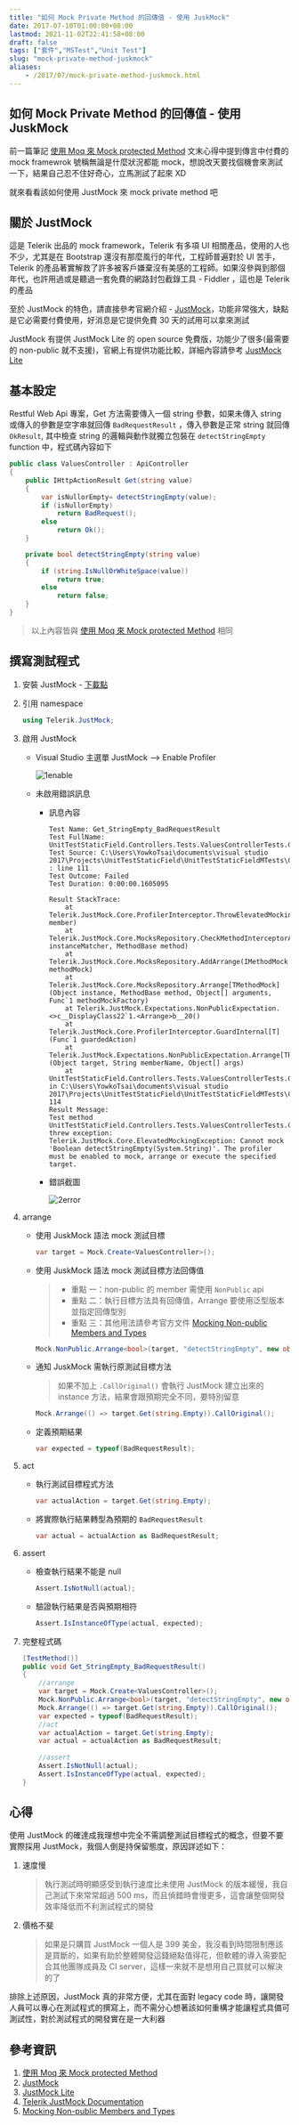 ```yaml
---
title: "如何 Mock Private Method 的回傳值 - 使用 JuskMock"
date: 2017-07-10T01:00:00+08:00
lastmod: 2021-11-02T22:41:58+08:00
draft: false
tags: ["套件","MSTest","Unit Test"]
slug: "mock-private-method-juskmock"
aliases:
    - /2017/07/mock-private-method-juskmock.html
---
```

## 如何 Mock Private Method 的回傳值 - 使用 JuskMock

前一篇筆記 [使用 Moq 來 Mock protected Method](/moq-mock-protected-method) 文末心得中提到傳言中付費的 mock framewrok 號稱無論是什麼狀況都能 mock，想說改天要找個機會來測試一下，結果自己忍不住好奇心，立馬測試了起來 XD

就來看看該如何使用 JustMock 來 mock private method 吧

## 關於 JustMock

這是 Telerik 出品的 mock framework，Telerik 有多項 UI 相關產品，使用的人也不少，尤其是在 Bootstrap 還沒有那麼風行的年代，工程師普遍對於 UI 苦手，Telerik 的產品著實解救了許多被客戶嫌棄沒有美感的工程師。如果沒參與到那個年代，也許用過或是聽過一套免費的網路封包截錄工具 - Fiddler ，這也是 Telerik 的產品

至於 JustMock 的特色，請直接參考官網介紹 - [JustMock](http://www.telerik.com/products/mocking.aspx)，功能非常強大，缺點是它必需要付費使用，好消息是它提供免費 30 天的試用可以拿來測試

JustMock 有提供 JustMock Lite 的 open source 免費版，功能少了很多(最需要的 non-public 就不支援)，官網上有提供功能比較，詳細內容請參考 [JustMock Lite](http://www.telerik.com/justmock/free-mocking)

## 基本設定

Restful Web Api 專案，Get 方法需要傳入一個 string 參數，如果未傳入 string 或傳入的參數是空字串就回傳 `BadRequestResult` ，傳入參數是正常 string 就回傳 `OkResult`, 其中檢查 string 的邏輯與動作就獨立包裝在 `detectStringEmpty` function 中，程式碼內容如下

```cs
public class ValuesController : ApiController
{
    public IHttpActionResult Get(string value)
    {
        var isNullorEmpty= detectStringEmpty(value);
        if (isNullorEmpty)
            return BadRequest();
        else
            return Ok();
    }

    private bool detectStringEmpty(string value)
    {
        if (string.IsNullOrWhiteSpace(value))
            return true;
        else
            return false;
    }
}
```

> 以上內容皆與 [使用 Moq 來 Mock protected Method](/2017/07/moq-mock-protected-method.html) 相同

## 撰寫測試程式

1. 安裝 JustMock - [下載點](https://www.telerik.com/download-trial-file/v2/justmock)
2. 引用 namespace

    ```cs
    using Telerik.JustMock;
    ```

3. 啟用 JustMock
    * Visual Studio 主選單 JustMock --> Enable Profiler

        ![1enable](https://user-images.githubusercontent.com/3851540/28023469-9458239a-65c0-11e7-835a-b95a1e2e0a74.png)

    * 未啟用錯誤訊息

        * 訊息內容

            ```log
            Test Name: Get_StringEmpty_BadRequestResult
            Test FullName: UnitTestStaticField.Controllers.Tests.ValuesControllerTests.Get_StringEmpty_BadRequestResult
            Test Source: C:\Users\YowkoTsai\documents\visual studio 2017\Projects\UnitTestStaticField\UnitTestStaticFieldMTests\Controllers\ValuesControllerTests.cs : line 111
            Test Outcome: Failed
            Test Duration: 0:00:00.1605095
                        
            Result StackTrace: 
                at Telerik.JustMock.Core.ProfilerInterceptor.ThrowElevatedMockingException(MemberInfo member)
                at Telerik.JustMock.Core.MocksRepository.CheckMethodInterceptorAvailable(IMatcher instanceMatcher, MethodBase method)
                at Telerik.JustMock.Core.MocksRepository.AddArrange(IMethodMock methodMock)
                at Telerik.JustMock.Core.MocksRepository.Arrange[TMethodMock](Object instance, MethodBase method, Object[] arguments, Func`1 methodMockFactory)
                at Telerik.JustMock.Expectations.NonPublicExpectation.<>c__DisplayClass22`1.<Arrange>b__20()
                at Telerik.JustMock.Core.ProfilerInterceptor.GuardInternal[T](Func`1 guardedAction)
                at Telerik.JustMock.Expectations.NonPublicExpectation.Arrange[TReturn](Object target, String memberName, Object[] args)
                at UnitTestStaticField.Controllers.Tests.ValuesControllerTests.Get_StringEmpty_BadRequestResult() in C:\Users\YowkoTsai\documents\visual studio 2017\Projects\UnitTestStaticField\UnitTestStaticFieldMTests\Controllers\ValuesControllerTests.cs:line 114
            Result Message: 
            Test method UnitTestStaticField.Controllers.Tests.ValuesControllerTests.Get_StringEmpty_BadRequestResult threw exception: 
            Telerik.JustMock.Core.ElevatedMockingException: Cannot mock 'Boolean detectStringEmpty(System.String)'. The profiler must be enabled to mock, arrange or execute the specified target.
            ```

        * 錯誤截圖

            ![2error](https://user-images.githubusercontent.com/3851540/28023471-94849434-65c0-11e7-8af1-df5a6364bd09.png)

4. arrange
    * 使用 JuskMock 語法 mock 測試目標

        ```cs
        var target = Mock.Create<ValuesController>();
        ```

    * 使用 JuskMock 語法 mock 測試目標方法回傳值

        >* 重點 一：non-public 的 member 需使用 `NonPublic` api
        >* 重點 二：執行目標方法具有回傳值，Arrange 要使用泛型版本並指定回傳型別
        >* 重點 三：其他用法請參考官方文件 [Mocking Non-public Members and Types](http://docs.telerik.com/help/justmock/advanced-usage-mocking-non-public-members-and-types.html)

        ```cs
        Mock.NonPublic.Arrange<bool>(target, "detectStringEmpty", new object[] { string.Empty }).Returns(true);
        ```

    * 通知 JuskMock 需執行原測試目標方法

        > 如果不加上 `.CallOriginal()` 會執行 JustMock 建立出來的 instance 方法，結果會跟預期完全不同，要特別留意

        ```cs
        Mock.Arrange(() => target.Get(string.Empty)).CallOriginal();
        ```

    * 定義預期結果

        ```cs
        var expected = typeof(BadRequestResult);
        ```

5. act
    * 執行測試目標程式方法

        ```cs
        var actualAction = target.Get(string.Empty);
        ```

    * 將實際執行結果轉型為預期的 `BadRequestResult`

        ```cs
        var actual = actualAction as BadRequestResult;
        ```

6. assert

    * 檢查執行結果不能是 null

        ```cs
        Assert.IsNotNull(actual);
        ```

    * 驗證執行結果是否與預期相符

        ```cs
        Assert.IsInstanceOfType(actual, expected);
        ```

7. 完整程式碼

    ```cs
    [TestMethod()]
    public void Get_StringEmpty_BadRequestResult()
    {
        //arrange
        var target = Mock.Create<ValuesController>();
        Mock.NonPublic.Arrange<bool>(target, "detectStringEmpty", new object[] { string.Empty }).Returns(true);
        Mock.Arrange(() => target.Get(string.Empty)).CallOriginal();
        var expected = typeof(BadRequestResult);
        //act
        var actualAction = target.Get(string.Empty);
        var actual = actualAction as BadRequestResult;
                
        //assert
        Assert.IsNotNull(actual);
        Assert.IsInstanceOfType(actual, expected);
    }
    ```

## 心得

使用 JustMock 的確達成我理想中完全不需調整測試目標程式的概念，但要不要實際採用 JustMock，我個人倒是持保留態度，原因詳述如下：

1. 速度慢

    > 執行測試時明顯感受到執行速度比未使用 JustMock 的版本緩慢，我自己測試下來常常超過 500 ms，而且偵錯時會慢更多，這會讓整個開發效率降低而不利測試程式的開發

2. 價格不斐

    > 如果是只購買 JustMock 一個人是 399 美金，我沒看到時間限制應該是買斷的，如果有助於整體開發這錢絕點值得花，但軟體的導入需要配合其他團隊成員及 CI server，這樣一來就不是想用自己買就可以解決的了

排除上述原因，JustMock 真的非常方便，尤其在面對 legacy code 時，讓開發人員可以專心在測試程式的撰寫上，而不需分心想著該如何重構才能讓程式具備可測試性，對於測試程式的開發實在是一大利器

## 參考資訊

1. [使用 Moq 來 Mock protected Method](/moq-mock-protected-method)
2. [JustMock](http://www.telerik.com/products/mocking.aspx)
3. [JustMock Lite](http://www.telerik.com/justmock/free-mocking)
4. [Telerik JustMock Documentation](http://docs.telerik.com/help/justmock/introduction.html)
5. [Mocking Non-public Members and Types](http://docs.telerik.com/help/justmock/advanced-usage-mocking-non-public-members-and-types.html)

